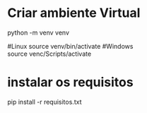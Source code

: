 # Criar ambiente Virtual
python -m venv venv


#Linux
source venv/bin/activate
#Windows  
source venc/Scripts/activate

# instalar os requisitos
pip install -r requisitos.txt

